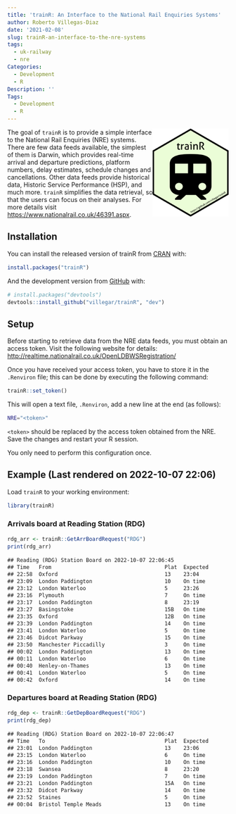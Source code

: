 ```yaml
---
title: 'trainR: An Interface to the National Rail Enquiries Systems'
author: Roberto Villegas-Diaz
date: '2021-02-08'
slug: trainR-an-interface-to-the-nre-systems
tags:
  - uk-railway
  - nre
Categories:
  - Development
  - R
Description: ''
Tags:
  - Development
  - R
---
```


<img src="https://raw.githubusercontent.com/villegar/trainR/main/inst/images/logo.png" alt="logo" align="right" height=200px/>

The goal of `trainR` is to provide a simple interface to the 
National Rail Enquiries (NRE) systems. There are few data feeds 
available, the simplest of them is Darwin, which provides real-time 
arrival and departure predictions, platform numbers, delay estimates, 
schedule changes and cancellations. Other data feeds provide historical 
data, Historic Service Performance (HSP), and much more. `trainR` 
simplifies the data retrieval, so that the users can focus on their 
analyses. For more details visit 
https://www.nationalrail.co.uk/46391.aspx.

## Installation

You can install the released version of trainR from [CRAN](https://CRAN.R-project.org) with:

``` r
install.packages("trainR")
```

And the development version from [GitHub](https://github.com/) with:

``` r
# install.packages("devtools")
devtools::install_github("villegar/trainR", "dev")
```

## Setup
Before starting to retrieve data from the NRE data feeds, you must obtain an access token. 
Visit the following website for details: http://realtime.nationalrail.co.uk/OpenLDBWSRegistration/

Once you have received your access token, you have to store it in the `.Renviron` file; this can be 
done by executing the following command:


```r
trainR::set_token()
```

This will open a text file, `.Renviron`, add a new line at the end (as follows):

```bash
NRE="<token>"
```

`<token>` should be replaced by the access token obtained from the NRE. Save the changes and restart 
your R session.

You only need to perform this configuration once.

## Example (Last rendered on 2022-10-07 22:06)

Load `trainR` to your working environment:

```r
library(trainR)
```

### Arrivals board at Reading Station (RDG)


```r
rdg_arr <- trainR::GetArrBoardRequest("RDG")
print(rdg_arr)
```

```
## Reading (RDG) Station Board on 2022-10-07 22:06:45
## Time   From                                    Plat  Expected
## 22:58  Oxford                                  13    23:04
## 23:09  London Paddington                       10    On time
## 23:12  London Waterloo                         5     23:26
## 23:16  Plymouth                                7     On time
## 23:17  London Paddington                       8     23:19
## 23:27  Basingstoke                             15B   On time
## 23:35  Oxford                                  12B   On time
## 23:39  London Paddington                       14    On time
## 23:41  London Waterloo                         5     On time
## 23:46  Didcot Parkway                          15    On time
## 23:50  Manchester Piccadilly                   3     On time
## 00:02  London Paddington                       13    On time
## 00:11  London Waterloo                         6     On time
## 00:40  Henley-on-Thames                        13    On time
## 00:41  London Waterloo                         5     On time
## 00:42  Oxford                                  14    On time
```

### Departures board at Reading Station (RDG)


```r
rdg_dep <- trainR::GetDepBoardRequest("RDG")
print(rdg_dep)
```

```
## Reading (RDG) Station Board on 2022-10-07 22:06:47
## Time   To                                      Plat  Expected
## 23:01  London Paddington                       13    23:06
## 23:15  London Waterloo                         6     On time
## 23:16  London Paddington                       10    On time
## 23:18  Swansea                                 8     23:20
## 23:19  London Paddington                       7     On time
## 23:21  London Paddington                       15A   On time
## 23:32  Didcot Parkway                          14    On time
## 23:52  Staines                                 5     On time
## 00:04  Bristol Temple Meads                    13    On time
```
